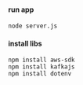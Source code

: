 

#### run app
```
node server.js
```

#### install libs
```
npm install aws-sdk
npm install kafkajs
npm install dotenv
```